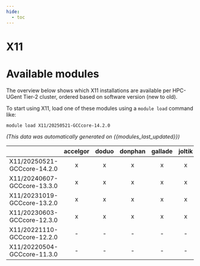 ```yaml
---
hide:
  - toc
---
```


X11
===

# Available modules


The overview below shows which X11 installations are available per HPC-UGent Tier-2 cluster, ordered based on software version (new to old).

To start using X11, load one of these modules using a `module load` command like:

```shell
module load X11/20250521-GCCcore-14.2.0
```

*(This data was automatically generated on {{modules_last_updated}})*

| |accelgor|doduo|donphan|gallade|joltik|litleo|shinx|
| :---: | :---: | :---: | :---: | :---: | :---: | :---: | :---: |
|X11/20250521-GCCcore-14.2.0|x|x|x|x|x|x|x|
|X11/20240607-GCCcore-13.3.0|x|x|x|x|x|x|x|
|X11/20231019-GCCcore-13.2.0|x|x|x|x|x|x|x|
|X11/20230603-GCCcore-12.3.0|x|x|x|x|x|x|x|
|X11/20221110-GCCcore-12.2.0|-|-|-|-|-|x|x|
|X11/20220504-GCCcore-11.3.0|-|-|-|-|-|x|x|
